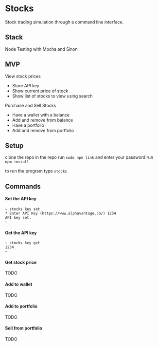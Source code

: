 # Stocks

Stock trading simulation through a command line interface.

## Stack

Node
Testing with Mocha and Sinon

## MVP

View stock prices
-   Store API key
-   Show current price of stock
-   Show list of stocks to view using search

Purchase and Sell Stocks
-   Have a wallet with a balance
-   Add and remove from balance
-   Have a portfolio
-   Add and remove from portfolio

## Setup

clone the repo 
in the repo run `sudo npm link` and enter your password
run `npm install`

to run the program type `stocks`

## Commands

#### Set the API key

```shell
~ stocks key set
? Enter API Key (https://www.alphavantage.co/) 1234
API key set.
~
```

#### Get the API key

```
~ stocks key get
1234
~
```

#### Get stock price

TODO

#### Add to wallet

TODO

#### Add to portfolio

TODO

#### Sell from portfolio

TODO
